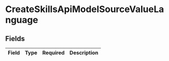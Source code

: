 # CreateSkillsApiModelSourceValueLanguage


## Fields

| Field       | Type        | Required    | Description |
| ----------- | ----------- | ----------- | ----------- |